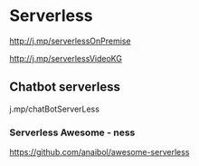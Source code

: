 # Serverless 

http://j.mp/serverlessOnPremise

http://j.mp/serverlessVideoKG


## Chatbot serverless 

j.mp/chatBotServerLess

### Serverless Awesome - ness 

https://github.com/anaibol/awesome-serverless 
